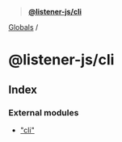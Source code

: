 > **[@listener-js/cli](README.md)**

[Globals](globals.md) /

# @listener-js/cli

## Index

### External modules

* ["cli"](modules/_cli_.md)